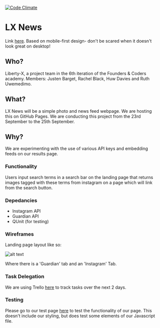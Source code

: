 [![Code Climate](https://codeclimate.com/github/RachBLondon/lxnews/badges/gpa.svg)](https://codeclimate.com/github/RachBLondon/lxnews)
# LX News

Link [here](http://liberty-x.github.io/lxnews/). Based on mobile-first design- don't be scared when it doesn't look great on desktop! 

## Who?

Liberty-X, a project team in the 6th iteration of the Founders & Coders academy. Members: Justen Barget, Rachel Black, Huw Davies and Ruth Uwemedimo.

## What?

LX News will be a simple photo and news feed webpage. We are hosting this on GitHub Pages. We are conducting this project from the 23rd September to the 25th September. 

## Why?

We are experimenting with the use of various API keys and embedding feeds on our results page.
 
### Functionality

Users input search terms in a search bar on the landing page that returns images tagged with these terms from instagram on a page which will link from the search button. 

### Depedancies
* Instagram API
* Guardian API
* QUnit (for testing)

### Wireframes

Landing page layout like so:

![alt text](https://files.gitter.im/RachelBLondon/libert-x/xILG/finalwireframe.jpg "Landing Page")

Where there is a 'Guardian' tab and an 'Instagram' Tab.

### Task Delegation

We are using Trello [here](https://trello.com/b/XSNt2nz2/ixnews) to track tasks over the next 2 days. 

### Testing

Please go to our test page [here](http://liberty-x.github.io/lxnews/tests/tests) to test the functionality of our page. This doesn't include our styling, but does test some elements of our Javascript file. 

